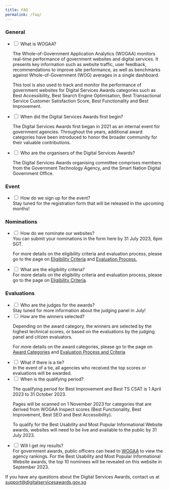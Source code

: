 ```yaml
---
title: FAQ
permalink: /faq/
---
```

### General

<ul class="jekyllcodex_accordion">
  <li>
		  <input type="checkbox" id="accordion1">
		  <label for="accordion1">What is WOGAA?</label>
		  <div>
				<p>The Whole-of-Government Application Analytics (WOGAA) monitors real-time performance of government websites and digital services. It presents key information such as website traffic, user feedback, recommendations to improve site performance, as well as benchmarks against Whole-of-Government (WOG) averages in a single dashboard.</p>
				<p>This tool is also used to track and monitor the performance of government websites for Digital Services Awards categories such as Best Accessibility, Best Search Engine Optimisation, Best Transactional Service Customer Satisfaction Score, Best Functionality and Best Improvement.</p>
		  </div>
	</li>
  <li>
		  <input type="checkbox" id="accordion2">
		  <label for="accordion2">When did the Digital Services Awards first begin?</label>
		  <div>
				<p>The Digital Services Awards first began in 2021 as an internal event for government agencies. Throughout the years, additional award categories have been introduced to honor the broader community for their valuable contributions.</p>
		  </div>
	</li>
  <li>
		  <input type="checkbox" id="accordion3">
		  <label for="accordion3">Who are the organisers of the Digital Services Awards?</label>
		  <div>
				<p>The Digital Services Awards organising committee comprises members from the Government Technology Agency, and the Smart Nation Digital Government Office.</p>
		  </div>
	</li>
</ul>
	
### Event
	
<ul class="jekyllcodex_accordion">
  <li>
		  <input type="checkbox" id="accordion4">
		  <label for="accordion4">How do we sign up for the event?</label>
		  <div>
				Stay tuned for the registration form that will be released in the upcoming months!
		  </div>
	</li>
</ul>

### Nominations

<ul class="jekyllcodex_accordion">
  <li>
		  <input type="checkbox" id="accordion5">
		  <label for="accordion5">How do we nominate our websites?</label>
		  <div>
				You can submit your nominations in the form here by 31 July 2023, 6pm SGT.
				<br>
				<p>
					For more details on the eligibility criteria and evaluation process, please go to the page on <a aria-label="Link to Eligibility Criteria" href="/eligibility-criteria/">Eligibility Criteria</a> and <a aria-label="Link to Evaluation Process" href="/evaluation-process/">Evaluation Process.</a></p>
		  </div>
	</li>
  <li>
		  <input type="checkbox" id="accordion6">
		  <label for="accordion6">What are the eligibility criteria?</label>
		  <div>
					For more details on the eligibility criteria and evaluation process, please go to the page on <a aria-label="Link to Eligibility Criteria" href="/eligibility/">Eligibility Criteria</a>.
		  </div>
	</li>
</ul>

### Evaluations

<ul class="jekyllcodex_accordion">
  <li>
		  <input type="checkbox" id="accordion7">
		  <label for="accordion7">Who are the judges for the awards?</label>
		  <div>
				Stay tuned for more information about the judging panel in July!
		  </div>
	</li>
  <li>
		  <input type="checkbox" id="accordion8">
		  <label for="accordion8">How are the winners selected?</label>
		  <div>
				<p>
					Depending on the award category, the winners are selected by the highest technical scores, or based on the evaluations by the judging panel and citizen evaluators.
				</p>
				<p>
					For more details on the award categories, please go to the page on <a aria-label="Link to Evaluation Process and Criteria" href="/award-categories/">Award Categories</a> and <a aria-label="Link to Evaluation Process and Criteria" href="/evaluation-process/">Evaluation Process and Criteria</a></p>
		  </div>
	</li>
  <li>
		  <input type="checkbox" id="accordion9">
		  <label for="accordion9">What if there is a tie?</label>
		  <div>
				In the event of a tie, all agencies who received the top scores or evaluations will be awarded.
		  </div>
	</li>
  <li>
		  <input type="checkbox" id="accordion10">
		  <label for="accordion10">When is the qualifying period?</label>
		  <div>
				<p>The qualifying period for Best Improvement and Best TS CSAT is 1 April 2023 to 31 October 2023.</p>
				<p>Pages will be scanned on 1 November 2023 for categories that are derived from WOGAA Inspect scores (Best Functionality, Best Improvement, Best SEO and Best Accessibility).</p>
        <p>To qualify for the Best Usability and Most Popular Informational Website awards, websites will need to be live and available to the public by 31 July 2023.</p>
		  </div>
	</li>
  <li>
		  <input type="checkbox" id="accordion11">
		  <label for="accordion11">Will I get my results?</label>
		  <div>
				For government awards, public officers can head to <a href="https://wogaa.sg">WOGAA</a> to view the agency rankings. For the Best Usability and Most Popular Informational Website awards, the top 10 nominees will be revealed on this website in September 2023.
		  </div>
	</li>
</ul>



If you have any questions about the Digital Services Awards, contact us at <a href="mailto:support@digitalservicesawards.gov.sg">support@digitalservicesawards.gov.sg</a>